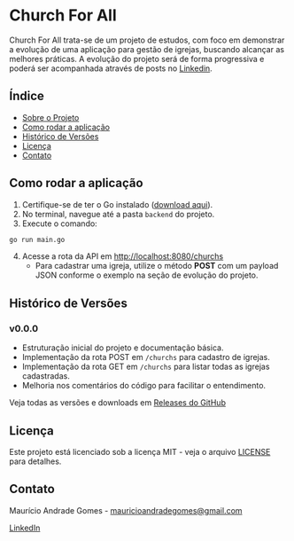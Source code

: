 # Church For All

Church For All trata-se de um projeto de estudos, com foco em demonstrar a evolução de uma aplicação para gestão de igrejas, buscando alcançar as melhores práticas. A evolução do projeto será de forma progressiva e poderá ser acompanhada através de posts no [Linkedin](https://www.linkedin.com/in/mauricioandradegomes/).

## Índice

- [Sobre o Projeto](#sobre-o-projeto)
- [Como rodar a aplicação](#como-rodar-a-aplicação)
- [Histórico de Versões](#histórico-de-versões)
- [Licença](#licença)
- [Contato](#contato)

## Como rodar a aplicação

1. Certifique-se de ter o Go instalado ([download aqui](https://go.dev/dl/)).
2. No terminal, navegue até a pasta `backend` do projeto.
3. Execute o comando:

```sh
go run main.go
```

4. Acesse a rota da API em [http://localhost:8080/churchs](http://localhost:8080/churchs)
   - Para cadastrar uma igreja, utilize o método **POST** com um payload JSON conforme o exemplo na seção de evolução do projeto.

## Histórico de Versões

### v0.0.0
- Estruturação inicial do projeto e documentação básica.
- Implementação da rota POST em `/churchs` para cadastro de igrejas.
- Implementação da rota GET em `/churchs` para listar todas as igrejas cadastradas.
- Melhoria nos comentários do código para facilitar o entendimento.

Veja todas as versões e downloads em [Releases do GitHub](https://github.com/MauricioGomes02/church-for-all/releases)

## Licença

Este projeto está licenciado sob a licença MIT - veja o arquivo [LICENSE](LICENSE) para detalhes. 

## Contato

Maurício Andrade Gomes - mauricioandradegomes@gmail.com

[LinkedIn](https://www.linkedin.com/in/mauricioandradegomes/)

 